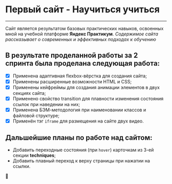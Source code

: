 # Первый сайт - Научиться учиться

---

Сайт является результатом базовых практических навыков, освоенных мной на учебной платформе **Яндекс Практикум**. 
_Содержимое сайта рассказывает о современных и эффективных подходах к обучению_

## В результате проделанной работы за 2 спринта была проделана следующая работа:
- [x] Применена адаптивная flexbox-вёрстка для создания сайта;
- [x] Применены расширенные возможности HTML и CSS;
- [x] Применены кейфреймы для создания анимации элементов в двух секциях сайта;
- [x] Применено свойство transition для плавности изменения состояния ссылок при наведении на них;
- [x] Применена БЭМ-методология при наименовании классов и файловой структуре;
- [x] Применён тэг ```iframe``` для размещения на сайте двух видео.

## Дальшейшие планы по работе над сайтом:
* Добавить переходные состояния (при ```hover```) карточкам из 3-ей секции **techniques**;
* Добавить плавный переход к верху страницы при нажатии на ссылки.

:rocket: